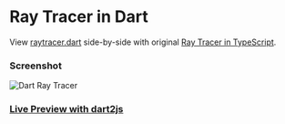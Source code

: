Ray Tracer in Dart
==================

View [raytracer.dart](https://github.com/dartist/raytracer/blob/master/web/raytracer.dart)
side-by-side with original [Ray Tracer in TypeScript](https://gist.github.com/mythz/3817303).

### Screenshot

![Dart Ray Tracer](https://f.cloud.github.com/assets/89361/641026/106774d4-d31e-11e2-8da6-d52131cde824.png)

### [Live Preview with dart2js](http://dartist.github.io/raytracer/)